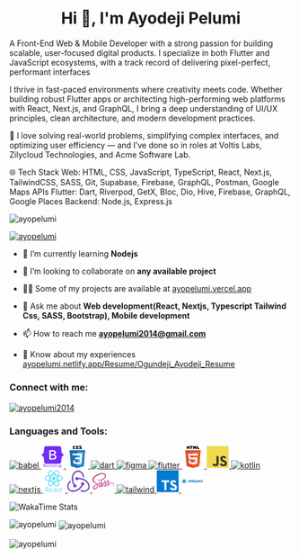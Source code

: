 <h1 align="center">Hi 👋, I'm Ayodeji Pelumi</h1>
<p>A Front-End Web & Mobile Developer with a strong passion for building scalable, user-focused digital products. I specialize in both Flutter and JavaScript ecosystems, with a track record of delivering pixel-perfect, performant interfaces

I thrive in fast-paced environments where creativity meets code. Whether building robust Flutter apps or architecting high-performing web platforms with React, Next.js, and GraphQL, I bring a deep understanding of UI/UX principles, clean architecture, and modern development practices.

🧠 I love solving real-world problems, simplifying complex interfaces, and optimizing user efficiency — and I’ve done so in roles at Voltis Labs, Zilycloud Technologies, and Acme Software Lab.

🌐 Tech Stack
Web: HTML, CSS, JavaScript, TypeScript, React, Next.js, TailwindCSS, SASS, Git, Supabase, Firebase, GraphQL, Postman, Google Maps APIs
Flutter: Dart, Riverpod, GetX, Bloc, Dio, Hive, Firebase, GraphQL, Google Places
Backend: Node.js, Express.js</p>

<p align="left"> <img src="https://komarev.com/ghpvc/?username=ayopelumi&label=Profile%20views&color=0e75b6&style=flat" alt="ayopelumi" /> </p>

<p align="left"> <a href="https://github.com/ryo-ma/github-profile-trophy"><img src="https://github-profile-trophy.vercel.app/?username=ayopelumi" alt="ayopelumi" /></a> </p>

- 🌱 I’m currently learning **Nodejs**

- 👯 I’m looking to collaborate on **any available project**

- 👨‍💻 Some of my projects are available at [ayopelumi.vercel.app](https://ayopelumi.vercel.app)

- 💬 Ask me about **Web development(React, Nextjs, Typescript Tailwind Css, SASS, Bootstrap), Mobile development**

- 📫 How to reach me **ayopelumi2014@gmail.com**

- 📄 Know about my experiences [ayopelumi.netlify.app/Resume/Ogundeji_Ayodeji_Resume](https://ayopelumi.netlify.app/Resume/Ogundeji_Ayodeji_Resume.pdf)

<h3 align="left">Connect with me:</h3>
<p align="left">
<a href="https://linkedin.com/in/ayopelumi2014" target="blank"><img align="center" src="https://raw.githubusercontent.com/rahuldkjain/github-profile-readme-generator/master/src/images/icons/Social/linked-in-alt.svg" alt="ayopelumi2014" height="30" width="40" /></a>
</p>

<h3 align="left">Languages and Tools:</h3>
<p align="left"> <a href="https://babeljs.io/" target="_blank" rel="noreferrer"> <img src="https://www.vectorlogo.zone/logos/babeljs/babeljs-icon.svg" alt="babel" width="40" height="40"/> </a> <a href="https://getbootstrap.com" target="_blank" rel="noreferrer"> <img src="https://raw.githubusercontent.com/devicons/devicon/master/icons/bootstrap/bootstrap-plain-wordmark.svg" alt="bootstrap" width="40" height="40"/> </a> <a href="https://www.w3schools.com/css/" target="_blank" rel="noreferrer"> <img src="https://raw.githubusercontent.com/devicons/devicon/master/icons/css3/css3-original-wordmark.svg" alt="css3" width="40" height="40"/> </a> <a href="https://dart.dev" target="_blank" rel="noreferrer"> <img src="https://www.vectorlogo.zone/logos/dartlang/dartlang-icon.svg" alt="dart" width="40" height="40"/> </a> <a href="https://www.figma.com/" target="_blank" rel="noreferrer"> <img src="https://www.vectorlogo.zone/logos/figma/figma-icon.svg" alt="figma" width="40" height="40"/> </a> <a href="https://flutter.dev" target="_blank" rel="noreferrer"> <img src="https://www.vectorlogo.zone/logos/flutterio/flutterio-icon.svg" alt="flutter" width="40" height="40"/> </a> <a href="https://www.w3.org/html/" target="_blank" rel="noreferrer"> <img src="https://raw.githubusercontent.com/devicons/devicon/master/icons/html5/html5-original-wordmark.svg" alt="html5" width="40" height="40"/> </a> <a href="https://developer.mozilla.org/en-US/docs/Web/JavaScript" target="_blank" rel="noreferrer"> <img src="https://raw.githubusercontent.com/devicons/devicon/master/icons/javascript/javascript-original.svg" alt="javascript" width="40" height="40"/> </a> <a href="https://kotlinlang.org" target="_blank" rel="noreferrer"> <img src="https://www.vectorlogo.zone/logos/kotlinlang/kotlinlang-icon.svg" alt="kotlin" width="40" height="40"/> </a> <a href="https://nextjs.org/" target="_blank" rel="noreferrer"> <img src="https://cdn.worldvectorlogo.com/logos/nextjs-2.svg" alt="nextjs" width="40" height="40"/> </a> <a href="https://reactjs.org/" target="_blank" rel="noreferrer"> <img src="https://raw.githubusercontent.com/devicons/devicon/master/icons/react/react-original-wordmark.svg" alt="react" width="40" height="40"/> </a> <a href="https://redux.js.org" target="_blank" rel="noreferrer"> <img src="https://raw.githubusercontent.com/devicons/devicon/master/icons/redux/redux-original.svg" alt="redux" width="40" height="40"/> </a> <a href="https://sass-lang.com" target="_blank" rel="noreferrer"> <img src="https://raw.githubusercontent.com/devicons/devicon/master/icons/sass/sass-original.svg" alt="sass" width="40" height="40"/> </a> <a href="https://tailwindcss.com/" target="_blank" rel="noreferrer"> <img src="https://www.vectorlogo.zone/logos/tailwindcss/tailwindcss-icon.svg" alt="tailwind" width="40" height="40"/> </a> <a href="https://www.typescriptlang.org/" target="_blank" rel="noreferrer"> <img src="https://raw.githubusercontent.com/devicons/devicon/master/icons/typescript/typescript-original.svg" alt="typescript" width="40" height="40"/> </a> <a href="https://webpack.js.org" target="_blank" rel="noreferrer"> <img src="https://raw.githubusercontent.com/devicons/devicon/d00d0969292a6569d45b06d3f350f463a0107b0d/icons/webpack/webpack-original-wordmark.svg" alt="webpack" width="40" height="40"/> </a> </p>


![WakaTime Stats](https://github-readme-stats.vercel.app/api/wakatime?username=ayopelumi2014)

<p><img align="left" src="https://github-readme-stats.vercel.app/api/top-langs?username=ayopelumi&show_icons=true&locale=en&layout=compact" alt="ayopelumi" /></p>

<p>&nbsp;<img align="center" src="https://github-readme-stats.vercel.app/api?username=ayopelumi&show_icons=true&locale=en" alt="ayopelumi" /></p>

<p><img align="center" src="https://github-readme-streak-stats.herokuapp.com/?user=ayopelumi&" alt="ayopelumi" /></p>




<!--START_SECTION:waka-->
<!--END_SECTION:waka-->
